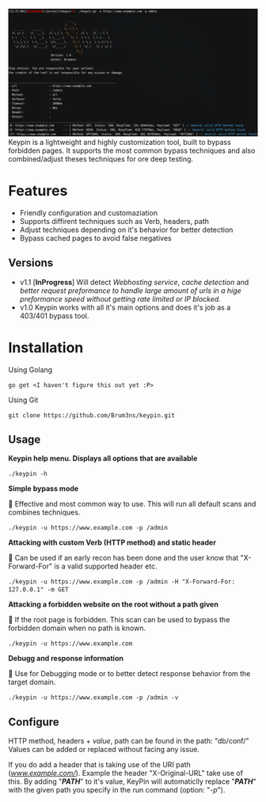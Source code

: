 ![GitHub Light](keypin.png)
Keypin is a lightweight and highly customization tool, built to bypass forbidden pages. It supports the most common bypass techniques and also combined/adjust theses techniques for ore deep testing. 


# Features
* Friendly configuration and customaziation
* Supports diffirent techniques such as Verb, headers, path
* Adjust techniques depending on it's behavior for better detection 
* Bypass cached pages to avoid false negatives

## Versions

- v1.1 [**InProgress**] Will detect *Webhosting service*, *cache detection* and *better request preformance to handle large amount of urls in a hige preformance speed without getting rate limited or IP blocked.* 
- v1.0 Keypin works with all it's main options and does it's job as a 403/401 bypass tool.

# Installation
Using Golang
```
go get <I haven't figure this out yet :P>

```
Using Git

```
git clone https://github.com/Brum3ns/keypin.git

```

## Usage

**Keypin help menu. Displays all options that are available**
```
./keypin -h

```
**Simple bypass mode**

:key: Effective and most common way to use. This will run all default scans and combines techniques.
```
./keypin -u https://www.example.com -p /admin

```

**Attacking with custom Verb (HTTP method) and static header**

:key: Can be used if an early recon has been done and the user know that "X-Forward-For" is a valid supported header etc.
```
./keypin -u https://www.example.com -p /admin -H "X-Forward-For: 127.0.0.1" -m GET

```
**Attacking a forbidden website on the root without a path given**

:key: If the root page is forbidden. This scan can be used to bypass the forbidden domain when no path is known.
```
./keypin -u https://www.example.com
```

**Debugg and response information**

:key: Use for Debugging mode or to better detect response behavior from the target domain.
```
./keypin -u https://www.example.com -p /admin -v

```

## Configure
HTTP method, headers + *value*, path can be found in the path: "db/conf/"
Values can be added or replaced without facing any issue.

If you do add a header that is taking use of the URI path (*www.example.com/<here>*). Example the header "X-Original-URL" take use of this. By adding "*__PATH__*" to it's value, KeyPin will automaticlly replace "*__PATH__*" with the given path you specify in the run command (option: "*-p*").

